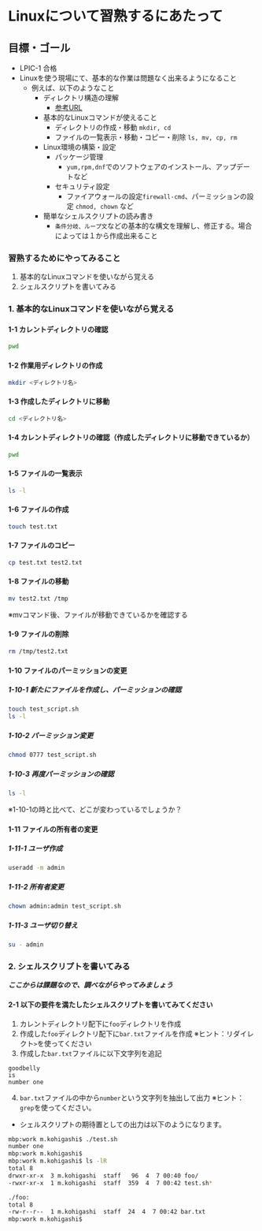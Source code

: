# Linuxについて習熟するにあたって

## 目標・ゴール
- LPIC-1 合格
- Linuxを使う現場にて、基本的な作業は問題なく出来るようになること
  - 例えば、以下のようなこと
    - ディレクトリ構造の理解
      - [参考URL](https://qiita.com/nys9302/items/a8ddeedd3cd9d0deb332)
    - 基本的なLinuxコマンドが使えること
      - ディレクトリの作成・移動 `mkdir, cd`
      - ファイルの一覧表示・移動・コピー・削除 `ls, mv, cp, rm`
    - Linux環境の構築・設定
      - パッケージ管理
        - `yum,rpm,dnf`でのソフトウェアのインストール、アップデートなど
      - セキュリティ設定
        - ファイアウォールの設定`firewall-cmd`、パーミッションの設定 `chmod, chown` など
    - 簡単なシェルスクリプトの読み書き
      - `条件分岐、ループ文`などの基本的な構文を理解し、修正する。場合によっては１から作成出来ること

### 習熟するためにやってみること
1. 基本的なLinuxコマンドを使いながら覚える
2. シェルスクリプトを書いてみる

### 1. 基本的なLinuxコマンドを使いながら覚える
#### 1-1 カレントディレクトリの確認
```bash
pwd
```

#### 1-2 作業用ディレクトリの作成
```bash
mkdir <ディレクトリ名>
```

#### 1-3 作成したディレクトリに移動
```bash
cd <ディレクトリ名>
```

#### 1-4 カレントディレクトリの確認（作成したディレクトリに移動できているか）
```bash
pwd
```

#### 1-5 ファイルの一覧表示
```bash
ls -l
```

#### 1-6 ファイルの作成
```bash
touch test.txt
```

#### 1-7 ファイルのコピー
```bash
cp test.txt test2.txt
```

#### 1-8 ファイルの移動
```bash
mv test2.txt /tmp
```
※mvコマンド後、ファイルが移動できているかを確認する

#### 1-9 ファイルの削除
```bash
rm /tmp/test2.txt
```

#### 1-10 ファイルのパーミッションの変更
##### 1-10-1 新たにファイルを作成し、パーミッションの確認
```bash
touch test_script.sh
ls -l
```
##### 1-10-2 パーミッション変更
```bash
chmod 0777 test_script.sh
```
##### 1-10-3 再度パーミッションの確認
```bash
ls -l
```
※1-10-1の時と比べて、どこが変わっているでしょうか？

#### 1-11 ファイルの所有者の変更
##### 1-11-1 ユーザ作成
```bash
useradd -m admin
```
##### 1-11-2 所有者変更
```bash
chown admin:admin test_script.sh
```
##### 1-11-3 ユーザ切り替え
```bash
su - admin
```

### 2. シェルスクリプトを書いてみる
***ここからは課題なので、調べながらやってみましょう***

#### 2-1 以下の要件を満たしたシェルスクリプトを書いてみてください
1. カレントディレクトリ配下に`foo`ディレクトリを作成
2. 作成した`foo`ディレクトリ配下に`bar.txt`ファイルを作成
※ヒント：リダイレクト`>`を使ってください
3. 作成した`bar.txt`ファイルに以下文字列を追記
```
goodbelly
is
number one
```
4. `bar.txt`ファイルの中から`number`という文字列を抽出して出力
※ヒント：`grep`を使ってください。

- シェルスクリプトの期待置としての出力は以下のようになります。
```bash
mbp:work m.kohigashi$ ./test.sh 
number one
mbp:work m.kohigashi$
mbp:work m.kohigashi$ ls -lR
total 8
drwxr-xr-x  3 m.kohigashi  staff   96  4  7 00:40 foo/
-rwxr-xr-x  1 m.kohigashi  staff  359  4  7 00:42 test.sh*

./foo:
total 8
-rw-r--r--  1 m.kohigashi  staff  24  4  7 00:42 bar.txt
mbp:work m.kohigashi$ 
```
